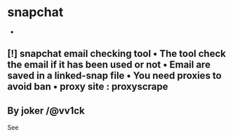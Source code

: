 # snapchat
-
[!] snapchat email checking tool
• The tool check the email if it has     been used or not
• Email are saved in a linked-snap file
• You need proxies to avoid ban
• proxy site : proxyscrape
-
By joker /@vv1ck
-
See
